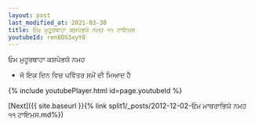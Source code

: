 ```yaml
---
layout: post
last_modified_at: 2021-03-30
title: ਓਮ ਮੁਹੂਰਥਾਹਾ ਕਸ਼ਪੇਭਯੋ ਨਮਹ ੧੧ ਟਾਇਮਸ
youtubeId: ren8DS3xyY8
---
```

 
 
 ਓਮ ਮੁਹੂਰਥਾਹਾ ਕਸ਼ਪੇਭਯੋ ਨਮਹ  
 
 -  ਜੋ ਇਕ ਦਿਨ ਵਿਚ ਪਵਿੱਤਰ ਸਮੇਂ ਦੀ ਮਿਆਦ ਹੈ 
 
  
 
  
 
 
 
 
 
 


{% include youtubePlayer.html id=page.youtubeId %}
 
[Next]({{ site.baseurl }}{% link  split1/_posts/2012-12-02-ਓਮ ਮਾਥਰਾਭਿਯੋ ਨਮਹ ੧੧ ਟਾਇਮਸ.md%})
 

